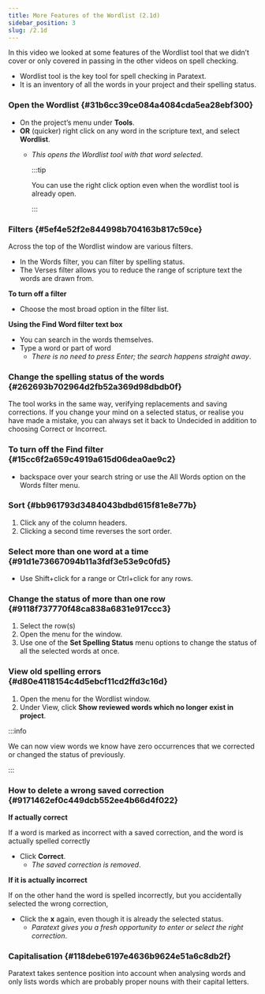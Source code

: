 ```yaml
---
title: More Features of the Wordlist (2.1d)
sidebar_position: 3
slug: /2.1d
---
```




In this video we looked at some features of the Wordlist tool that we didn’t cover or only covered in passing in the other videos on spell checking.

- Wordlist tool is the key tool for spell checking in Paratext.
- It is an inventory of all the words in your project and their spelling status.

### Open the Wordlist {#31b6cc39ce084a4084cda5ea28ebf300}

- On the project’s menu under **Tools**.
- **OR** (quicker) right click on any word in the scripture text, and select **Wordlist**.
	- _This opens the Wordlist tool with that word selected_.

		:::tip
		
		You can use the right click option even when the wordlist tool is already open. 
		
		:::
		



### Filters {#5ef4e52f2e844998b704163b817c59ce}


Across the top of the Wordlist window are various filters.

- In the Words filter, you can filter by spelling status.
- The Verses filter allows you to reduce the range of scripture text the words are drawn from.

**To turn off a filter**

- Choose the most broad option in the filter list.

**Using the Find Word filter text box**

- You can search in the words themselves.
- Type a word or part of word
	- _There is no need to press Enter; the search happens straight away_.

### Change the spelling status of the words {#262693b702964d2fb52a369d98dbdb0f}


The tool works in the same way, verifying replacements and saving corrections. If you change your mind on a selected status, or realise you have made a mistake, you can always set it back to Undecided in addition to choosing Correct or Incorrect.


### To turn off the Find filter {#15cc6f2a659c4919a615d06dea0ae9c2}

- backspace over your search string or use the All Words option on the Words filter menu.

### Sort {#bb961793d3484043bdbd615f81e8e77b}

1. Click any of the column headers.
1. Clicking a second time reverses the sort order.

### Select more than one word at a time {#91d1e73667094b11a3fdf3e53e9c0fd5}

- Use Shift+click for a range or Ctrl+click for any rows.

### Change the status of more than one row {#9118f737770f48ca838a6831e917ccc3}

1. Select the row(s)
1. Open the menu for the window.
1. Use one of the **Set Spelling Status** menu options to change the status of all the selected words at once.

### View old spelling errors {#d80e4118154c4d5ebcf11cd2ffd3c16d}

1. Open the menu for the Wordlist window.
1. Under View, click **Show reviewed words which no longer exist in project**.

:::info


We can now view words we know have zero occurrences that we corrected or changed the status of previously. 


:::


### How to delete a wrong saved correction {#9171462ef0c449dcb552ee4b66d4f022}


**If actually correct**


If a word is marked as incorrect with a saved correction, and the word is actually spelled correctly

- Click **Correct**.
	- _The saved correction is removed_.

**If it is actually incorrect**


If on the other hand the word is spelled incorrectly, but you accidentally selected the wrong correction,

- Click the **x** again, even though it is already the selected status.
	- _Paratext gives you a fresh opportunity to enter or select the right correction_.

### Capitalisation {#118debe6197e4636b9624e51a6c8db2f}


Paratext takes sentence position into account when analysing words and only lists words which are probably proper nouns with their capital letters.

